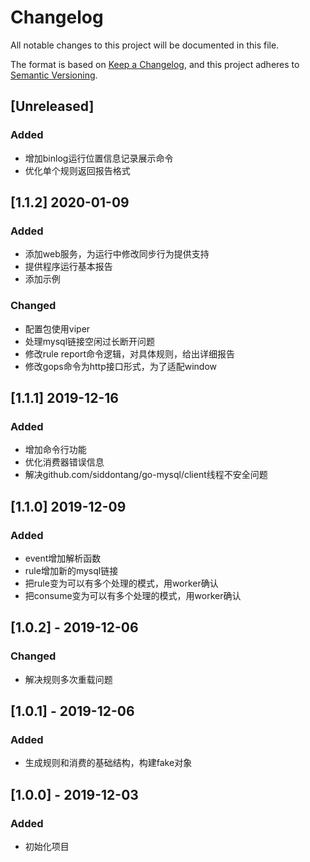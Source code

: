 # Changelog
All notable changes to this project will be documented in this file.

The format is based on [Keep a Changelog](https://keepachangelog.com/en/1.0.0/),
and this project adheres to [Semantic Versioning](https://semver.org/spec/v2.0.0.html).

## [Unreleased]
### Added
- 增加binlog运行位置信息记录展示命令
- 优化单个规则返回报告格式

## [1.1.2] 2020-01-09
### Added
- 添加web服务，为运行中修改同步行为提供支持
- 提供程序运行基本报告
- 添加示例
### Changed
- 配置包使用viper
- 处理mysql链接空闲过长断开问题
- 修改rule report命令逻辑，对具体规则，给出详细报告
- 修改gops命令为http接口形式，为了适配window

## [1.1.1] 2019-12-16
### Added
- 增加命令行功能 
- 优化消费器错误信息
- 解决github.com/siddontang/go-mysql/client线程不安全问题

## [1.1.0] 2019-12-09
### Added
- event增加解析函数
- rule增加新的mysql链接
- 把rule变为可以有多个处理的模式，用worker确认
- 把consume变为可以有多个处理的模式，用worker确认

## [1.0.2] - 2019-12-06
### Changed
- 解决规则多次重载问题

## [1.0.1] - 2019-12-06
### Added 
- 生成规则和消费的基础结构，构建fake对象

## [1.0.0] - 2019-12-03
### Added
- 初始化项目
